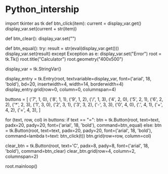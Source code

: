 # Python_intership
import tkinter as tk
def btn_click(item):
    current = display_var.get()
    display_var.set(current + str(item))


def btn_clear():
    display_var.set("")


def btn_equal():
    try:
        result = str(eval(display_var.get()))
        display_var.set(result)
    except Exception as e:
        display_var.set("Error")
root = tk.Tk()
root.title("Calculator")
root.geometry("400x500")

display_var = tk.StringVar()


display_entry = tk.Entry(root, textvariable=display_var, font=('arial', 18, 'bold'), bd=20, insertwidth=4, width=14, borderwidth=4)
display_entry.grid(row=0, column=0, columnspan=4)


buttons = [
    ('7', 1, 0), ('8', 1, 1), ('9', 1, 2), ('/', 1, 3),
    ('4', 2, 0), ('5', 2, 1), ('6', 2, 2), ('*', 2, 3),
    ('1', 3, 0), ('2', 3, 1), ('3', 3, 2), ('-', 3, 3),
    ('0', 4, 0), ('.', 4, 1), ('+', 4, 2), ('=', 4, 3),
]

for (text, row, col) in buttons:
    if text == "=":
        btn = tk.Button(root, text=text, padx=20, pady=20, font=('arial', 18, 'bold'), command=btn_equal)
    else:
        btn = tk.Button(root, text=text, padx=20, pady=20, font=('arial', 18, 'bold'), command=lambda t=text: btn_click(t))
    btn.grid(row=row, column=col)

clear_btn = tk.Button(root, text='C', padx=8, pady=8, font=('arial', 18, 'bold'), command=btn_clear)
clear_btn.grid(row=4, column=2, columnspan=2)

root.mainloop()
